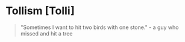 # Tollism [Tolli]


<blockquote>"Sometimes I want to hit two birds with one stone." - a guy who missed and hit a tree</blockquote>
